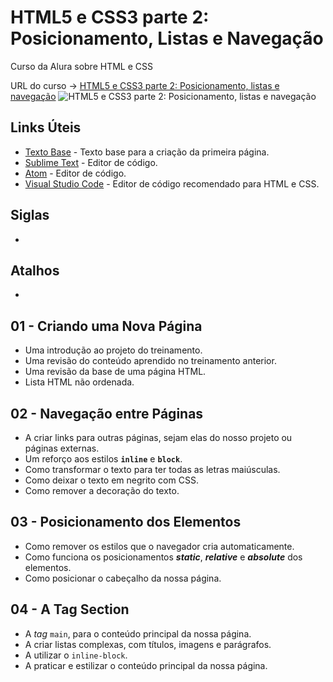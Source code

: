 # HTML5 e CSS3 parte 2: Posicionamento, Listas e Navegação

Curso da Alura sobre HTML e CSS

URL do curso -> [HTML5 e CSS3 parte 2: Posicionamento, listas e navegação](https://www.alura.com.br/curso-online-html5-css3-posicionamento-listas-navegacao)
![HTML5 e CSS3 parte 2: Posicionamento, listas e navegação](https://www.alura.com.br/assets/api/share/curso-html5-css3-posicionamento-listas-navegacao.png)

## Links Úteis
* [Texto Base]() - Texto base para a criação da primeira página.
* [Sublime Text](https://www.sublimetext.com/) - Editor de código.
* [Atom](https://atom.io/) - Editor de código.
* [Visual Studio Code](https://code.visualstudio.com/) - Editor de código recomendado para HTML e CSS.

## Siglas
*

## Atalhos
*

## 01 - Criando uma Nova Página
* Uma introdução ao projeto do treinamento.
* Uma revisão do conteúdo aprendido no treinamento anterior.
* Uma revisão da base de uma página HTML.
* Lista HTML não ordenada.

## 02 - Navegação entre Páginas
* A criar links para outras páginas, sejam elas do nosso projeto ou páginas externas.
* Um reforço aos estilos **`inline`** e **`block`**.
* Como transformar o texto para ter todas as letras maiúsculas.
* Como deixar o texto em negrito com CSS.
* Como remover a decoração do texto.

## 03 - Posicionamento dos Elementos
* Como remover os estilos que o navegador cria automaticamente.
* Como funciona os posicionamentos ***static***, ***relative*** e ***absolute*** dos elementos.
* Como posicionar o cabeçalho da nossa página.

## 04 - A Tag Section
* A *tag* `main`, para o conteúdo principal da nossa página.
* A criar listas complexas, com títulos, imagens e parágrafos.
* A utilizar o `inline-block`.
* A praticar e estilizar o conteúdo principal da nossa página.